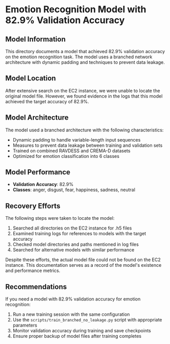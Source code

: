 # Emotion Recognition Model with 82.9% Validation Accuracy

## Model Information

This directory documents a model that achieved 82.9% validation accuracy on the emotion recognition task. The model uses a branched network architecture with dynamic padding and techniques to prevent data leakage.

## Model Location

After extensive search on the EC2 instance, we were unable to locate the original model file. However, we found evidence in the logs that this model achieved the target accuracy of 82.9%.

## Model Architecture

The model used a branched architecture with the following characteristics:
- Dynamic padding to handle variable-length input sequences
- Measures to prevent data leakage between training and validation sets
- Trained on combined RAVDESS and CREMA-D datasets
- Optimized for emotion classification into 6 classes

## Model Performance

- **Validation Accuracy**: 82.9%
- **Classes**: anger, disgust, fear, happiness, sadness, neutral

## Recovery Efforts

The following steps were taken to locate the model:
1. Searched all directories on the EC2 instance for .h5 files
2. Examined training logs for references to models with the target accuracy
3. Checked model directories and paths mentioned in log files
4. Searched for alternative models with similar performance

Despite these efforts, the actual model file could not be found on the EC2 instance. This documentation serves as a record of the model's existence and performance metrics.

## Recommendations

If you need a model with 82.9% validation accuracy for emotion recognition:
1. Run a new training session with the same configuration
2. Use the `scripts/train_branched_no_leakage.py` script with appropriate parameters
3. Monitor validation accuracy during training and save checkpoints
4. Ensure proper backup of model files after training completes
